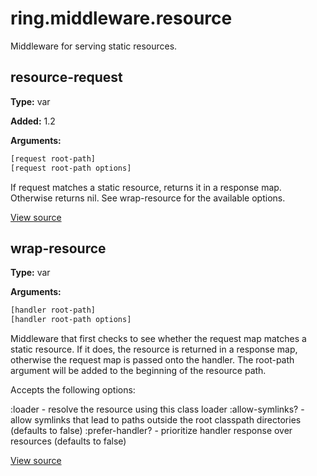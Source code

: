# ring.middleware.resource


Middleware for serving static resources.


## resource-request
**Type:** var

**Added:** 1.2


**Arguments:**
```clojure
[request root-path]
[request root-path options]
```
If request matches a static resource, returns it in a response map.
Otherwise returns nil. See wrap-resource for the available options.

[View source](http://github.com/ring-clojure/ring/blob/1.8.1/ring-core/src/ring/middleware/resource.clj#L9)
## wrap-resource
**Type:** var



**Arguments:**
```clojure
[handler root-path]
[handler root-path options]
```
Middleware that first checks to see whether the request map matches a static
resource. If it does, the resource is returned in a response map, otherwise
the request map is passed onto the handler. The root-path argument will be
added to the beginning of the resource path.

Accepts the following options:

:loader          - resolve the resource using this class loader
:allow-symlinks? - allow symlinks that lead to paths outside the root
                   classpath directories (defaults to false)
:prefer-handler? - prioritize handler response over resources (defaults to
                   false)

[View source](http://github.com/ring-clojure/ring/blob/1.8.1/ring-core/src/ring/middleware/resource.clj#L48)